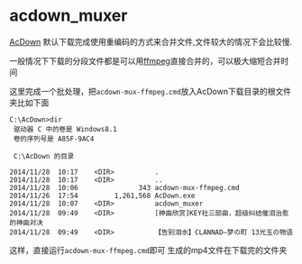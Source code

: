 acdown_muxer
============
[AcDown](http://acdown.codeplex.com/) 默认下载完成使用重编码的方式来合并文件,文件较大的情况下会比较慢.

一般情况下下载的分段文件都是可以用[ffmpeg](http://ffmpeg.zeranoe.com/builds/)直接合并的，可以极大缩短合并时间

这里完成一个批处理，把`acdown-mux-ffmpeg.cmd`放入AcDown下载目录的根文件夹比如下面

    C:\AcDown>dir
     驱动器 C 中的卷是 Windows8.1
     卷的序列号是 A85F-9AC4

     C:\AcDown 的目录

    2014/11/28  10:17    <DIR>          .
    2014/11/28  10:17    <DIR>          ..
    2014/11/28  10:06               343 acdown-mux-ffmpeg.cmd
    2014/11/26  17:54         1,261,568 AcDown.exe
    2014/11/28  10:07    <DIR>          acdown_muxer
    2014/11/28  09:49    <DIR>          [神曲欣赏]KEY社三部曲，超级纠结催泪治愈的神曲对决
    2014/11/28  09:49    <DIR>          【告别泪水】CLANNAD—梦の町 13光玉の物语

这样，直接运行`acdown-mux-ffmpeg.cmd`即可
生成的mp4文件在下载完的文件夹